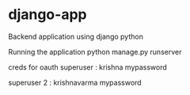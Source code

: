 # django-app
Backend application using django python

Running the application
python manage.py runserver

creds for oauth 
superuser : krishna
mypassword

superuser 2 : krishnavarma
mypassword

